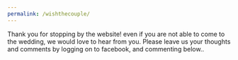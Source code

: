 ```yaml
---
permalink: /wishthecouple/
---
```

Thank you for stopping by the website! even if you are not able
 to come to the wedding, we would love to hear from you. Please leave us
 your thoughts and comments by logging on to facebook, and commenting below..
